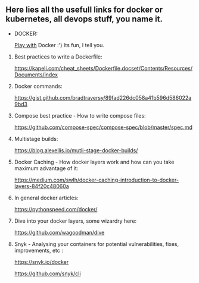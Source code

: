 ## Here lies all the usefull links for docker or kubernetes, all devops stuff, you name it.

* DOCKER:

    [Play with](https://labs.play-with-docker.com/) Docker :') Its fun, I tell you.

1. Best practices to write a Dockerfile: 

    https://kapeli.com/cheat_sheets/Dockerfile.docset/Contents/Resources/Documents/index

2. Docker commands:

    https://gist.github.com/bradtraversy/89fad226dc058a41b596d586022a9bd3

3. Compose best practice - How to write compose files:

    https://github.com/compose-spec/compose-spec/blob/master/spec.md

4. Multistage builds:

    https://blog.alexellis.io/mutli-stage-docker-builds/

5. Docker Caching - How docker layers work and how can you take maximum advantage of it:

    https://medium.com/swlh/docker-caching-introduction-to-docker-layers-84f20c48060a

6. In general docker articles:

    https://pythonspeed.com/docker/

7. Dive into your docker layers, some wizardry here:

    https://github.com/wagoodman/dive

8. Snyk - Analysing your containers for potential vulnerabilities, fixes, improvements, etc :

    https://snyk.io/docker 

    https://github.com/snyk/cli

